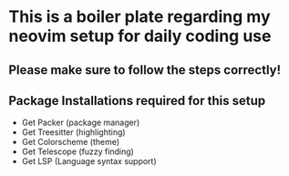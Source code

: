# This is a boiler plate regarding my neovim setup for daily coding use

## Please make sure to follow the steps correctly!

## Package Installations required for this setup

- Get Packer (package manager)
- Get Treesitter (highlighting)
- Get Colorscheme (theme)
- Get Telescope (fuzzy finding)
- Get LSP (Language syntax support)
